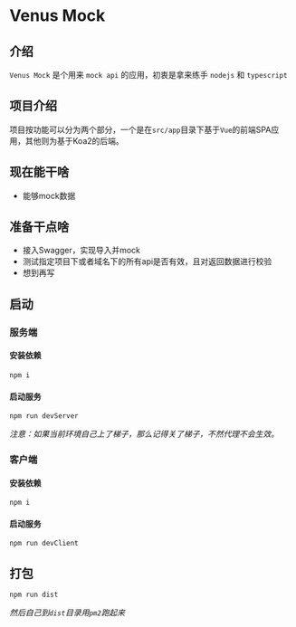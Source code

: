 # Venus Mock

## 介绍
```Venus Mock``` 是个用来 ```mock api``` 的应用，初衷是拿来练手 ```nodejs``` 和 ```typescript```

## 项目介绍
项目按功能可以分为两个部分，一个是在```src/app```目录下基于```Vue```的前端SPA应用，其他则为基于Koa2的后端。

## 现在能干啥
* 能够mock数据

## 准备干点啥
* 接入Swagger，实现导入并mock
* 测试指定项目下或者域名下的所有api是否有效，且对返回数据进行校验
* 想到再写

## 启动
### 服务端
#### 安装依赖
```npm i```
#### 启动服务
```npm run devServer ```

_注意：如果当前环境自己上了梯子，那么记得关了梯子，不然代理不会生效。_

### 客户端
#### 安装依赖
```npm i```
#### 启动服务
```npm run devClient ```

## 打包
```npm run dist```

*然后自己到```dist```目录用```pm2```跑起来*
